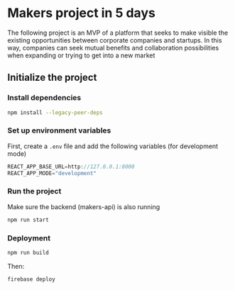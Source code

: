 # Makers project in 5 days
The following project is an MVP of a platform that seeks to make visible the existing opportunities between corporate companies and startups. In this way, companies can seek mutual benefits and collaboration possibilities when expanding or trying to get into a new market

## Initialize the project

### Install dependencies
```bash
npm install --legacy-peer-deps
```

### Set up environment variables 
First, create a `.env` file and add the following variables (for development mode)
```javascript
REACT_APP_BASE_URL=http://127.0.0.1:8000
REACT_APP_MODE="development"
```

### Run the project
Make sure the backend (makers-api) is also running
```bash
npm run start
```

### Deployment 
```bash
npm run build
```
Then:
```bash
firebase deploy
```